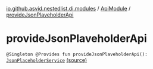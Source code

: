 [io.github.asvid.nestedlist.di.modules](../index.md) / [ApiModule](index.md) / [provideJsonPlaveholderApi](./provide-json-plaveholder-api.md)

# provideJsonPlaveholderApi

`@Singleton @Provides fun provideJsonPlaveholderApi(): `[`JsonPlaceholderService`](../../io.github.asvid.nestedlist.api/-json-placeholder-service/index.md) [(source)](https://github.com/asvid/NestedList/tree/master/app/src/main/java/io/github/asvid/nestedlist/di/modules/ApiModule.kt#L21)
